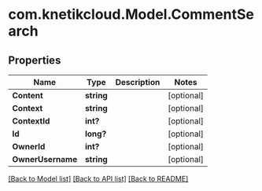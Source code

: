 # com.knetikcloud.Model.CommentSearch
## Properties

Name | Type | Description | Notes
------------ | ------------- | ------------- | -------------
**Content** | **string** |  | [optional] 
**Context** | **string** |  | [optional] 
**ContextId** | **int?** |  | [optional] 
**Id** | **long?** |  | [optional] 
**OwnerId** | **int?** |  | [optional] 
**OwnerUsername** | **string** |  | [optional] 

[[Back to Model list]](../README.md#documentation-for-models) [[Back to API list]](../README.md#documentation-for-api-endpoints) [[Back to README]](../README.md)

